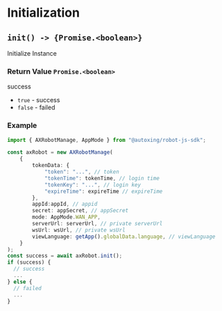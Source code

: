 # Initialization

## `init() -> {Promise.<boolean>}`

Initialize Instance

### Return Value `Promise.<boolean>`

  success

  * `true` - success
  * `false` - failed

### Example

```typescript
import { AXRobotManage, AppMode } from "@autoxing/robot-js-sdk";

const axRobot = new AXRobotManage(
    {
        tokenData: {
            "token": "...", // token
            "tokenTime": tokenTime, // login time
            "tokenKey": "...", // login key
            "expireTime": expireTime // expireTime
        },
        appId:appId, // appid
        secret: appSecret, // appSecret
        mode: AppMode.WAN_APP, 
        serverUrl: serverUrl, // private serverUrl 
        wsUrl: wsUrl, // private wsUrl
        viewLanguage: getApp().globalData.language, // viewLanguage
    }
);
const success = await axRobot.init();
if (success) {
  // success
  ...
} else {
  // failed
  ...
}
```

